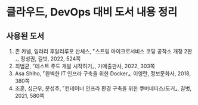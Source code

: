 # 클라우드, DevOps 대비 도서 내용 정리
## 사용된 도서
1. 존 카넬, 일러리 후알리루포 산체스, ⌜스프링 마이크로서비스 코딩 공작소 개정 2판⌟, 정성권, 길벗, 2022, 524쪽
2. 최범균, ⌜테스트 주도 개발 시작하기⌟, 가메출판사, 2022, 303쪽
3. Asa Shiho, ⌜완벽한 IT 인프라 구축을 위한 Docker⌟, 이영란, 정보문화사, 2018, 380쪽
4. 조훈, 심근우, 문성주, ⌜컨테이너 인프라 환경 구축을 위한 쿠버네티스/도커⌟, 길벗, 2021, 580쪽
